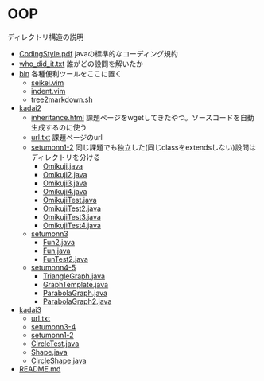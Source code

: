 # OOP

ディレクトリ構造の説明
 * [CodingStyle.pdf](./CodingStyle.pdf) javaの標準的なコーディング規約
 * [who_did_it.txt](./who_did_it.txt) 誰がどの設問を解いたか
 * [bin](./bin) 各種便利ツールをここに置く
   * [seikei.vim](./bin/seikei.vim)
   * [indent.vim](./bin/indent.vim)
   * [tree2markdown.sh](./bin/tree2markdown.sh)
 * [kadai2](./kadai2)
   * [inheritance.html](./kadai2/inheritance.html) 課題ページをwgetしてきたやつ。ソースコードを自動生成するのに使う
   * [url.txt](./kadai2/url.txt) 課題ページのurl
   * [setumonn1-2](./kadai2/setumonn1-2) 同じ課題でも独立した(同じclassをextendsしない)設問はディレクトリを分ける
     * [Omikuji.java](./kadai2/setumonn1-2/Omikuji.java)
     * [Omikuji2.java](./kadai2/setumonn1-2/Omikuji2.java)
     * [Omikuji3.java](./kadai2/setumonn1-2/Omikuji3.java)
     * [Omikuji4.java](./kadai2/setumonn1-2/Omikuji4.java)
     * [OmikujiTest.java](./kadai2/setumonn1-2/OmikujiTest.java)
     * [OmikujiTest2.java](./kadai2/setumonn1-2/OmikujiTest2.java)
     * [OmikujiTest3.java](./kadai2/setumonn1-2/OmikujiTest3.java)
     * [OmikujiTest4.java](./kadai2/setumonn1-2/OmikujiTest4.java)
   * [setumonn3](./kadai2/setumonn3)
     * [Fun2.java](./kadai2/setumonn3/Fun2.java)
     * [Fun.java](./kadai2/setumonn3/Fun.java)
     * [FunTest2.java](./kadai2/setumonn3/FunTest2.java)
   * [setumonn4-5](./kadai2/setumonn4-5)
     * [TriangleGraph.java](./kadai2/setumonn4-5/TriangleGraph.java)
     * [GraphTemplate.java](./kadai2/setumonn4-5/GraphTemplate.java)
     * [ParabolaGraph.java](./kadai2/setumonn4-5/ParabolaGraph.java)
     * [ParabolaGraph2.java](./kadai2/setumonn4-5/ParabolaGraph2.java)
 * [kadai3](./kadai3)
   * [url.txt](./kadai3/url.txt)
   * [setumonn3-4](./kadai3/setumonn3-4)
   * [setumonn1-2](./kadai3/setumonn1-2)
   * [CircleTest.java](./kadai3/setumonn1-2/CircleTest.java)
   * [Shape.java](./kadai3/setumonn1-2/Shape.java)
   * [CircleShape.java](./kadai3/setumonn1-2/CircleShape.java)
 * [README.md](./README.md)
